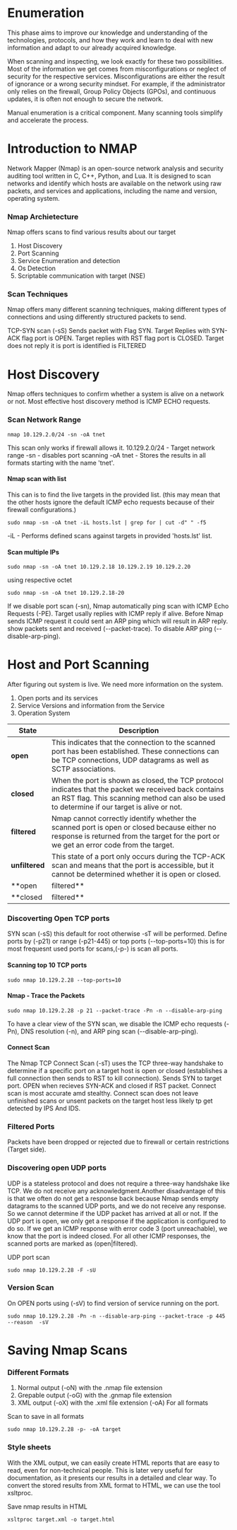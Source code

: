 # Enumeration
This phase aims to improve our knowledge and understanding of the technologies, protocols, and how they work and learn to deal with new information and adapt to our already acquired knowledge.

When scanning and inspecting, we look exactly for these two possibilities. Most of the information we get comes from misconfigurations or neglect of security for the respective services. Misconfigurations are either the result of ignorance or a wrong security mindset. For example, if the administrator only relies on the firewall, Group Policy Objects (GPOs), and continuous updates, it is often not enough to secure the network.

Manual enumeration is a critical component. Many scanning tools simplify and accelerate the process.

# Introduction to NMAP
Network Mapper (Nmap) is an open-source network analysis and security auditing tool written in C, C++, Python, and Lua. It is designed to scan networks and identify which hosts are available on the network using raw packets, and services and applications, including the name and version, operating system.

### Nmap Archietecture
Nmap offers scans to find various results about our target
1) Host Discovery
2) Port Scanning
3) Service Enumeration and detection
4) Os Detection
5) Scriptable communication with target (NSE)

### Scan Techniques
Nmap offers many different scanning techniques, making different types of connections and using differently structured packets to send.

TCP-SYN scan (-sS) Sends packet with Flag SYN. Target Replies with SYN-ACK flag port is OPEN. Target replies with RST flag port is CLOSED. Target does not reply it is port is identified is FILTERED

# Host Discovery

Nmap offers techniques to confirm whether a system is alive on a network or not. Most effective host discovery method is ICMP ECHO requests.

### Scan Network Range

```Code
nmap 10.129.2.0/24 -sn -oA tnet
```
This scan only works if firewall allows it.
10.129.2.0/24 - Target network range
-sn - disables port scanning
-oA tnet - Stores the results in all formats starting with the name 'tnet'.

#### Nmap scan with list 

This can is to find the live targets in the provided list. (this may mean that the other hosts ignore the default ICMP echo requests because of their firewall configurations.)
```code
sudo nmap -sn -oA tnet -iL hosts.lst | grep for | cut -d" " -f5
```
-iL - Performs defined scans against targets in provided 'hosts.lst' list.

#### Scan multiple IPs
```code
sudo nmap -sn -oA tnet 10.129.2.18 10.129.2.19 10.129.2.20
```
using respective octet
```code
sudo nmap -sn -oA tnet 10.129.2.18-20
```
If we disable port scan (-sn), Nmap automatically ping scan with ICMP Echo Requests (-PE). Target usally replies with ICMP reply if alive. Before Nmap sends ICMP request it could sent an ARP ping which will result in ARP reply. show packets sent and received (--packet-trace). To disable ARP ping (--disable-arp-ping).

# Host and Port Scanning

After figuring out system is live. We need more information on the system.
1) Open ports and its services
2) Service Versions and information from the Service
3) Operation System

| State           | Description                                                                                                           |
|-----------------|-----------------------------------------------------------------------------------------------------------------------|
| **open**        | This indicates that the connection to the scanned port has been established. These connections can be TCP connections, UDP datagrams as well as SCTP associations. |
| **closed**      | When the port is shown as closed, the TCP protocol indicates that the packet we received back contains an RST flag. This scanning method can also be used to determine if our target is alive or not. |
| **filtered**    | Nmap cannot correctly identify whether the scanned port is open or closed because either no response is returned from the target for the port or we get an error code from the target. |
| **unfiltered**  | This state of a port only occurs during the TCP-ACK scan and means that the port is accessible, but it cannot be determined whether it is open or closed. |
| **open|filtered** | If we do not get a response for a specific port, Nmap will set it to that state. This indicates that a firewall or packet filter may protect the port. |
| **closed|filtered** | This state only occurs in the IP ID idle scans and indicates that it was impossible to determine if the scanned port is closed or filtered by a firewall. |

### Discoverting Open TCP ports

SYN scan (-sS) this default for root otherwise -sT will be performed. Define ports by (-p21) or range (-p21-445) or top ports (--top-ports=10) this is for most frequesnt used ports for scans,(-p-) is scan all ports.

#### Scanning top 10 TCP ports
```code
sudo nmap 10.129.2.28 --top-ports=10
```

#### Nmap - Trace the Packets
```code
sudo nmap 10.129.2.28 -p 21 --packet-trace -Pn -n --disable-arp-ping
```
To have a clear view of the SYN scan, we disable the ICMP echo requests (-Pn), DNS resolution (-n), and ARP ping scan (--disable-arp-ping).

#### Connect Scan

The Nmap TCP Connect Scan (-sT) uses the TCP three-way handshake to determine if a specific port on a target host is open or closed (establishes a full connection then sends to RST to kill connection). Sends SYN to target port. OPEN when recieves SYN-ACK and closed if RST packet. Connect scan is most accurate amd stealthy. Connect scan does not leave unfinished scans or unsent packets on the target host less likely tp get detected by IPS And IDS.

### Filtered Ports

Packets have been dropped or rejected due to firewall or certain restrictions (Target side). 

### Discovering open UDP ports 

UDP is a stateless protocol and does not require a three-way handshake like TCP. We do not receive any acknowledgment.Another disadvantage of this is that we often do not get a response back because Nmap sends empty datagrams to the scanned UDP ports, and we do not receive any response. So we cannot determine if the UDP packet has arrived at all or not. If the UDP port is open, we only get a response if the application is configured to do so. If we get an ICMP response with error code 3 (port unreachable), we know that the port is indeed closed. For all other ICMP responses, the scanned ports are marked as (open|filtered).

UDP port scan 
```
sudo nmap 10.129.2.28 -F -sU
```

### Version Scan

On OPEN ports using (-sV) to find version of service running on the port.
```
sudo nmap 10.129.2.28 -Pn -n --disable-arp-ping --packet-trace -p 445 --reason  -sV
```
# Saving Nmap Scans

### Different Formats 

1) Normal output (-oN) with the .nmap file extension
2) Grepable output (-oG) with the .gnmap file extension
3) XML output (-oX) with the .xml file extension
 (-oA) For all formats

Scan to save in all formats
```
sudo nmap 10.129.2.28 -p- -oA target
```
### Style sheets

With the XML output, we can easily create HTML reports that are easy to read, even for non-technical people. This is later very useful for documentation, as it presents our results in a detailed and clear way. To convert the stored results from XML format to HTML, we can use the tool xsltproc.

Save nmap results in HTML
```
xsltproc target.xml -o target.html
```
